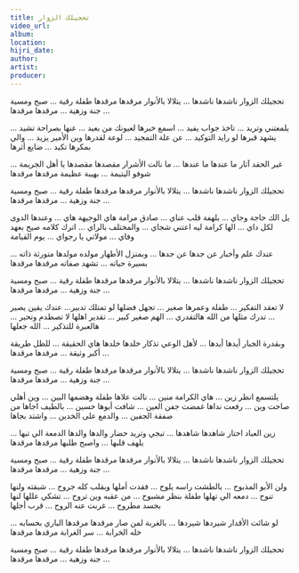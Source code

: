 ```yaml
---
title: تحجيلك الزوار
video_url:
album:
location:
hijri_date:
author:
artist:
producer:
---
```


تحجيلك الزوار ناشدها ناشدها ... يتلالا بالأنوار مرقدها مرقدها
طفلة رقية ... صبح ومسية ... جنة وزهية ... مرقدها مرقدها

يلمعتني وتريد ... تاخذ جواب يفيد ... اسمع خبرها
لعيونك من بعيد ... عنها بصراحة تشيد ... يشهد قبرها
لو رايد التوكيد ... عن علة التمجيد ... لوعة لقدرها
وين الأمير يزيد ... والي بمكرها تكيد ... ضايع أثرها

غير الحقد آثار ما عندها ما عندها ... ما نالت الأشرار مقصدها مقصدها
يا أهل الجريمة ... شوفو اليتيمة ... بهيبة عظيمة
مرقدها مرقدها

تحجيلك الزوار ناشدها ناشدها ... يتلالا بالأنوار مرقدها مرقدها
طفلة رقية ... صبح ومسية ... جنة وزهية ... مرقدها مرقدها

يل الك حاجة وجاي ... بلهفة قلب عناي ... صادق مرامة
هاي الوجيهة هاي ... وعندها الدوى لكل داي ... الها كرامة
ليه اعتني شجاي ... والمختلف بالراي ... اترك كلامه
صيح بعهد وفاي ... مولاتي يا رجواي ... يوم القيامة

عندك علم وأخبار عن جدها عن جدها ... وبمنزل الأطهار مولده مولدها
متورثة ذاته ... بسيرة حياته ... تشهد صفاته
مرقدها مرقدها

تحجيلك الزوار ناشدها ناشدها ... يتلالا بالأنوار مرقدها مرقدها
طفلة رقية ... صبح ومسية ... جنة وزهية ... مرقدها مرقدها

لا تعقد التفكير ... طفلة وعمرها صغير ... تجهل فضلها
لو تمتلك تدبير... عندك يقين يصير ... تدرك مثلها
من الله هالتقدري ... الهم صغير كبير ... تقدير اهلها
لا تصطدم وتحير ... هالعبرة للتذكير ... الله جعلها

وبقدرة الجبار أيدها أيدها ... لأهل الوعي تذكار خلدها خلدها
هاي الحقيقة ... للظل طريقة ... أكبر وثيقة ...
مرقدها مرقدها

تحجيلك الزوار ناشدها ناشدها ... يتلالا بالأنوار مرقدها مرقدها
طفلة رقية ... صبح ومسية ... جنة وزهية ... مرقدها مرقدها

يلتسمع انظر زين ... هاي الكرامة منين ... نالت علاها
طفلة وهضمها البين ... وين أهلي صاحت وين ... رفعت نداها
غمضت جفن العين ... شافت أبوها حسين ... بالطيف اجاها
من صفقة الجفين ... والدمع على الخدين ... واشتد بجاها

زين العباد احتار شاهدها شاهدها ... تبجي وتريد حضار والدها والدها
الدمعة الي تبها ... يلهف قلبها ... واصبح طلبها
مرقدها مرقدها

تحجيلك الزوار ناشدها ناشدها ... يتلالا بالأنوار مرقدها مرقدها
طفلة رقية ... صبح ومسية ... جنة وزهية ... مرقدها مرقدها

ولن الأبو المذبوح ... بالطشت راسه يلوح ... فقدت أملها
وبقلب كله جروح ... شبقته ولنها تنوح ... دمعه الي تهلها
طفلة بنظر مشبوح ... من عقبه وين تروح ... تشكي عللها
لنها بجسد مطروح ... غربت عنه الروح ... قرب أجلها

لو شائت الأقدار شيردها شيردها ... بالغربة لمن صار مرقدها مرقدها
الباري بحسابه ... خله الخرابة ... سر الغرابة
مرقدها مرقدها

تحجيلك الزوار ناشدها ناشدها ... يتلالا بالأنوار مرقدها مرقدها
طفلة رقية ... صبح ومسية ... جنة وزهية ... مرقدها مرقدها
